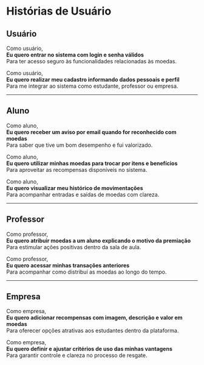 # Histórias de Usuário

## Usuário

Como usuário,  
**Eu quero entrar no sistema com login e senha válidos**  
Para ter acesso seguro às funcionalidades relacionadas às moedas.

Como usuário,  
**Eu quero realizar meu cadastro informando dados pessoais e perfil**  
Para me integrar ao sistema como estudante, professor ou empresa.

---

## Aluno

Como aluno,  
**Eu quero receber um aviso por email quando for reconhecido com moedas**  
Para saber que tive um bom desempenho e fui valorizado.

Como aluno,  
**Eu quero utilizar minhas moedas para trocar por itens e benefícios**  
Para aproveitar as recompensas disponíveis no sistema.

Como aluno,  
**Eu quero visualizar meu histórico de movimentações**  
Para acompanhar entradas e saídas de moedas com clareza.

---

## Professor

Como professor,  
**Eu quero atribuir moedas a um aluno explicando o motivo da premiação**  
Para estimular ações positivas dentro da sala de aula.

Como professor,  
**Eu quero acessar minhas transações anteriores**  
Para acompanhar como distribuí as moedas ao longo do tempo.

---

## Empresa

Como empresa,  
**Eu quero adicionar recompensas com imagem, descrição e valor em moedas**  
Para oferecer opções atrativas aos estudantes dentro da plataforma.

Como empresa,  
**Eu quero definir e ajustar critérios de uso das minhas vantagens**  
Para garantir controle e clareza no processo de resgate.

